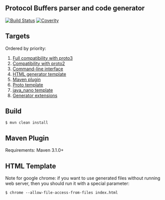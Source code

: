 Protocol Buffers parser and code generator
------------------------------------------

[![Build Status](https://travis-ci.org/kshchepanovskyi/protostuff-compiler.svg?branch=master)](https://travis-ci.org/kshchepanovskyi/protostuff-compiler)
[![Coverity](https://scan.coverity.com/projects/5635/badge.svg)](https://scan.coverity.com/projects/5635)

Targets
-------

Ordered by priority:

1. [Full compatibility with proto3](https://github.com/kshchepanovskyi/protostuff-compiler/issues/1)
2. [Compatibility with proto2](https://github.com/kshchepanovskyi/protostuff-compiler/issues/2)
3. [Command-line interface](https://github.com/kshchepanovskyi/protostuff-compiler/issues/3)
4. [HTML generator template](https://github.com/kshchepanovskyi/protostuff-compiler/issues/4)
5. [Maven plugin](https://github.com/kshchepanovskyi/protostuff-compiler/issues/5)
6. [Proto template](https://github.com/kshchepanovskyi/protostuff-compiler/issues/6)
7. [java_nano template](https://github.com/kshchepanovskyi/protostuff-compiler/issues/7)
8. [Generator extensions](https://github.com/kshchepanovskyi/protostuff-compiler/issues/8)


Build
-----

```
$ mvn clean install
```

Maven Plugin
------------

Requirements: Maven 3.1.0+

HTML Template
-------------

Note for google chrome: if you want to use generated files without running web server,
then you should run it with a special parameter:

```
$ chrome --allow-file-access-from-files index.html
```
